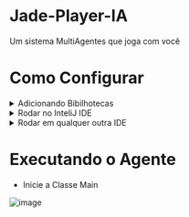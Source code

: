 # Jade-Player-IA
 Um sistema MultiAgentes que joga com você
 
 # Como Configurar
 
 <details>
<summary>Adicionando Bibilhotecas</summary>
<br>
 
* Adicione a Bibilhoteca Jade.jar
 
* Adicione a Bibilhoteca commons-codec-1.3.jar

* Os arquivos Jar estão na pasta raiz do projeto

<br>

</details>
 
<details>
<summary>Rodar no InteliJ IDE</summary>
<br>
 
* Abra o menu de "Run/Debug Configurations"
 
* Em Main class use: jade.Boot

* Em Programs arguments use: -gui

![one](https://user-images.githubusercontent.com/37451620/94922544-cca37c00-0490-11eb-9204-f573ec68f493.JPG)

<br<

</details>

<details>
<summary>Rodar em qualquer outra IDE</summary>
<br>
 
* Abra a classe Jogador"
 
* Execute o método Main

<br>

</details>

# Executando o Agente

* Inicie a Classe Main

![image](https://user-images.githubusercontent.com/37451620/94922740-2310ba80-0491-11eb-8917-99efac1a6895.png)



